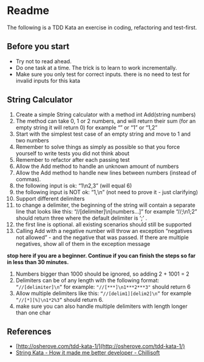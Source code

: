 # Readme

The following is a TDD Kata an exercise in coding, refactoring and test-first.

## Before you start

* Try not to read ahead.
* Do one task at a time. The trick is to learn to work incrementally.
* Make sure you only test for correct inputs. there is no need to test for invalid inputs for this kata

## String Calculator

1. Create a simple String calculator with a method int Add(string numbers)
  1. The method can take 0, 1 or 2 numbers, and will return their sum (for an empty string it will return 0) for example “” or “1” or “1,2”
  2. Start with the simplest test case of an empty string and move to 1 and two numbers
  3. Remember to solve things as simply as possible so that you force yourself to write tests you did not think about
  4. Remember to refactor after each passing test
2. Allow the Add method to handle an unknown amount of numbers
3. Allow the Add method to handle new lines between numbers (instead of commas).
  1. the following input is ok:  “1\n2,3”  (will equal 6)
  2. the following input is NOT ok:  “1,\n” (not need to prove it - just clarifying)
4. Support different delimiters
  1. to change a delimiter, the beginning of the string will contain a separate line that looks like this:   “//[delimiter]\n[numbers…]” for example “//;\n1;2” should return three where the default delimiter is ‘;’ .
  2. the first line is optional. all existing scenarios should still be supported
5. Calling Add with a negative number will throw an exception “negatives not allowed” - and the negative that was passed. If there are multiple negatives, show all of them in the exception message 

**stop here if you are a beginner. Continue if you can finish the steps so far in less than 30 minutes.**

1. Numbers bigger than 1000 should be ignored, so adding 2 + 1001  = 2
2. Delimiters can be of any length with the following format: `“//[delimiter]\n”` for example: `"//[***]\n1***2***3"` should return 6
3. Allow multiple delimiters like this: `“//[delim1][delim2]\n”` for example `“//[*][%]\n1*2%3”` should return 6.
4. make sure you can also handle multiple delimiters with length longer than one char

## References

* [http://osherove.com/tdd-kata-1/](http://osherove.com/tdd-kata-1/)
* [String Kata - How it made me better developer - Chillisoft](https://www.youtube.com/watch?v=P5qCLJY6fhA)
